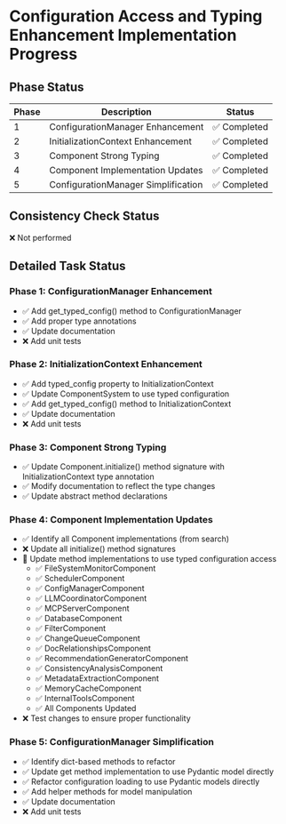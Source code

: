 # Configuration Access and Typing Enhancement Implementation Progress

## Phase Status

| Phase | Description | Status |
|-------|-------------|--------|
| 1 | ConfigurationManager Enhancement | ✅ Completed |
| 2 | InitializationContext Enhancement | ✅ Completed |
| 3 | Component Strong Typing | ✅ Completed |
| 4 | Component Implementation Updates | ✅ Completed |
| 5 | ConfigurationManager Simplification | ✅ Completed |

## Consistency Check Status

❌ Not performed

## Detailed Task Status

### Phase 1: ConfigurationManager Enhancement

- ✅ Add get_typed_config() method to ConfigurationManager
- ✅ Add proper type annotations
- ✅ Update documentation
- ❌ Add unit tests

### Phase 2: InitializationContext Enhancement

- ✅ Add typed_config property to InitializationContext
- ✅ Update ComponentSystem to use typed configuration
- ✅ Add get_typed_config() method to InitializationContext
- ✅ Update documentation
- ❌ Add unit tests

### Phase 3: Component Strong Typing

- ✅ Update Component.initialize() method signature with InitializationContext type annotation
- ✅ Modify documentation to reflect the type changes
- ✅ Update abstract method declarations

### Phase 4: Component Implementation Updates

- ✅ Identify all Component implementations (from search)
- ❌ Update all initialize() method signatures
- 🔄 Update method implementations to use typed configuration access
  - ✅ FileSystemMonitorComponent
  - ✅ SchedulerComponent
  - ✅ ConfigManagerComponent
  - ✅ LLMCoordinatorComponent
  - ✅ MCPServerComponent 
  - ✅ DatabaseComponent
  - ✅ FilterComponent
  - ✅ ChangeQueueComponent
  - ✅ DocRelationshipsComponent
  - ✅ RecommendationGeneratorComponent
  - ✅ ConsistencyAnalysisComponent
  - ✅ MetadataExtractionComponent
  - ✅ MemoryCacheComponent
  - ✅ InternalToolsComponent
  - ✅ All Components Updated
- ❌ Test changes to ensure proper functionality

### Phase 5: ConfigurationManager Simplification

- ✅ Identify dict-based methods to refactor
- ✅ Update get method implementation to use Pydantic model directly
- ✅ Refactor configuration loading to use Pydantic models directly
- ✅ Add helper methods for model manipulation
- ✅ Update documentation
- ❌ Add unit tests

